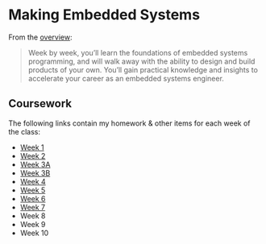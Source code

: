 # Making Embedded Systems

From the [overview](https://classpert.com/classpertx/cohorts/making-embedded-systems):

> Week by week, you’ll learn the foundations of embedded systems programming,
> and will walk away with the ability to design and build products of your own.
> You’ll gain practical knowledge and insights to accelerate your career as an
> embedded systems engineer.

## Coursework

The following links contain my homework & other items for each week of the
class:

- [Week 1](week_1/README.md)
- [Week 2](week_2/README.md)
- [Week 3A](week_3a/README.md)
- [Week 3B](week_3b/README.md)
- [Week 4](week_4/README.md)
- [Week 5](week_5/README.md)
- [Week 6](week_6/README.md)
- [Week 7](week_7/README.md)
- Week 8
- Week 9
- Week 10
